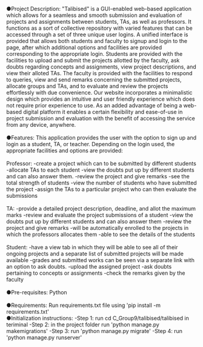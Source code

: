 ●Project Description: "Talibised" is a GUI-enabled web-based application which allows for a seamless and smooth submission and evaluation of projects and assignments between students, TAs, as well as professors. It functions as a sort of collective repository with varied features that can be accessed through a set of three unique user logins. A unified interface is provided that allows both students and faculty to signup and login to the page, after which additional options and facilities are provided corresponding to the appropriate login. Students are provided with the facilities to upload and submit the projects allotted by the faculty, ask doubts regarding concepts and assignments, view project descriptions, and view their alloted TAs. The faculty is provided with the facilities to respond to queries, view and send remarks concerning the submitted projects, allocate groups and TAs, and to evaluate and review the projects effortlessly with due convenience. Our website incorporates a minimalistic design which provides an intuitive and user friendly experience which does not require prior experience to use. As an added advantage of being a web-based digital platform it enables a certain flexibility and ease-of-use in project submission and evaluation with the benefit of accessing the service from any device, anywhere.
<br>
<br>
●Features: This application provides the user with the option to sign up and login as a student, TA, or teacher. Depending on the login used, the appropriate facilities and options are provided:
<br>
<br>
Professor: -create a project which can to be submitted by different students -allocate TAs to each student -view the doubts put up by different students and can also answer them. -review the project and give remarks -see the total strength of students -view the number of students who have submitted the project -assign the TAs to a particular project who can then evaluate the submissions
<br>
<br>
TA: -provide a detailed project description, deadline, and allot the maximum marks -review and evaluate the project submissions of a student -view the doubts put up by different students and can also answer them -review the project and give remarks -will be automatically enrolled to the projects in which the professors allocates them -able to see the details of the students
<br>
<br>
Student: -have a view tab in which they will be able to see all of their ongoing projects and a separate list of submitted projects will be made available -grades and submitted works can be seen via a separate link with an option to ask doubts. -upload the assigned project -ask doubts pertaining to concepts or assignments -check the remarks given by the faculty
<br>
<br>
●Pre-requisites: Python
<br>
<br>
●Requirements: Run requirements.txt file using 'pip install -m requirements.txt'
<br>
●Initialization instructions: -Step 1: run cd C_Group9/talibised/talibised in teriminal -Step 2: in the project folder run 'python manage.py makemigrations' -Step 3: run 'python manage.py migrate' -Step 4: run 'python manage.py runserver'
 
 
